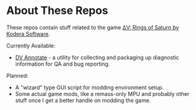 # About These Repos

These repos contain stuff related to the game [ΔV: Rings of Saturn by Kodera Software](https://games.kodera.pl/dv/).

Currently Available:

- [DV Annotate](https://github.com/NimrodXMods/dv-annotate) - a utility for collecting and packaging up diagnostic information for QA and bug reporting.

Planned:

- A "wizard" type GUI script for modding environment setup.
- Some actual game mods, like a remass-only MPU and probably other stuff once I get a better handle on modding the game.

<!--- This is a ✨ special ✨ repository because its `README.md` (this file) appears on your GitHub profile. --->
